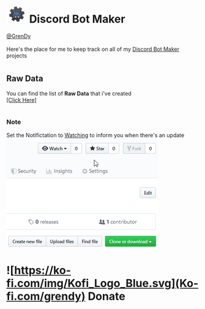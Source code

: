 # ![DBM Logo](https://github.com/Gr3nDy/Discord-Bot-Maker/blob/master/Resources/SMALL_DBM_LOGO.png) Discord Bot Maker 
[@GrenDy](https://github.com/Gr3nDy)<br>
<br>
Here's the place for me to keep track on all of my [Discord Bot Maker](https://store.steampowered.com/app/682130/Discord_Bot_Maker/) projects

# <h2> Raw Data </h2>
You can find the list of <b>Raw Data</b> that i've created <br> 
[[Click Here]](https://github.com/Gr3nDy/Discord-Bot-Maker/blob/master/Raw-Data/README.md)

# <h3> Note </h3>
Set the Notifictation to [Watching](https://help.github.com/en/github/receiving-notifications-about-activity-on-github/watching-and-unwatching-repositories#watching-a-single-repository) to inform you when there's an update <br>
![Watching](https://github.com/Gr3nDy/Discord-Bot-Maker/blob/master/Resources/WATCHING.gif)

# ![https://ko-fi.com/img/Kofi_Logo_Blue.svg](Ko-fi.com/grendy) Donate
